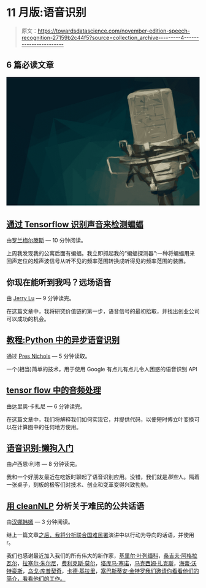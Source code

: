 # 11 月版:语音识别

> 原文：<https://towardsdatascience.com/november-edition-speech-recognition-27159b2c44f5?source=collection_archive---------4----------------------->

## 6 篇必读文章

![](img/69dfa0ae1ca5b9a3251690ee1255e568.png)

## [**通过 Tensorflow 识别声音来检测蝙蝠**](https://medium.com/towards-data-science/detecting-bats-by-recognising-their-sound-with-tensorflow-cdd5e1c22b14)

由[罗兰梅尔滕斯](https://medium.com/u/c366a0e1fdd4?source=post_page-----27159b2c44f5--------------------------------) — 10 分钟阅读。

上周我发现我的公寓后面有蝙蝠。我立即抓起我的“蝙蝠探测器”:一种将蝙蝠用来回声定位的超声波信号从听不见的频率范围转换成听得见的频率范围的装置。

## 你现在能听到我吗？远场语音

由 [Jerry Lu](https://medium.com/u/242a8d3b145?source=post_page-----27159b2c44f5--------------------------------) — 9 分钟读完。

在这篇文章中，我将研究价值链的第一步，语音信号的最初拾取，并找出创业公司可以成功的机会。

## [**教程:Python 中的异步语音识别**](https://medium.com/towards-data-science/tutorial-asynchronous-speech-recognition-in-python-b1215d501c64)

通过 [Pres Nichols](https://medium.com/u/e2d59faaf722?source=post_page-----27159b2c44f5--------------------------------) — 5 分钟读取。

一个(相当)简单的技术，用于使用 Google 有点儿有点儿令人困惑的语音识别 API

## [**tensor flow 中的音频处理**](https://medium.com/towards-data-science/audio-processing-in-tensorflow-208f1a4103aa)

由达里奥·卡扎尼 — 6 分钟读完。

在这篇文章中，我们将解释我们如何实现它，并提供代码，以便短时傅立叶变换可以在计算图中的任何地方使用。

## [**语音识别:懒狗入门**](https://medium.com/towards-data-science/speech-recognition-a-lazy-dog-primer-6504ab4dccaf)

由卢西恩·利塔 — 8 分钟读完。

我和一个好朋友最近在吃饭时聊起了语音识别应用。没错，我们就是*那些*人。隔着一张桌子，刻板的极客们对技术、创业和变革变得兴致勃勃。

## [**用 cleanNLP**](https://medium.com/towards-data-science/analyse-public-discourse-on-refugees-with-cleannlp-9719a29ed898) 分析关于难民的公共话语

由[汉娜韩嫣](https://medium.com/u/5b4607fd1f47?source=post_page-----27159b2c44f5--------------------------------) — 3 分钟阅读。

继上一篇文章[之后，我将分析](https://medium.com/@yanhann10/what-do-un-talks-about-when-it-talks-about-refugee-63140145ee54)[联合国难民署](http://www.unhcr.org/)演讲中以行动为导向的话语，并使用 r。

我们也感谢最近加入我们的所有伟大的新作家，[基里尔·叶列缅科](https://medium.com/u/6b467d74ac43?source=post_page-----27159b2c44f5--------------------------------)，[桑吉夫·阿格拉瓦尔](https://medium.com/u/20460ebc9636?source=post_page-----27159b2c44f5--------------------------------)，[拉塞尔·朱尔尼](https://medium.com/u/6b00541c45c8?source=post_page-----27159b2c44f5--------------------------------)，[费利克斯·莫尔](https://medium.com/u/330be7bbc79d?source=post_page-----27159b2c44f5--------------------------------)，[塔库马·塞诺](https://medium.com/u/20dc799c814e?source=post_page-----27159b2c44f5--------------------------------)，[马克西姆·扎克斯](https://medium.com/u/3c5928934a5e?source=post_page-----27159b2c44f5--------------------------------)，[海蒂·沃特豪斯](https://medium.com/u/8eccd4546a0d?source=post_page-----27159b2c44f5--------------------------------)，[乌戈·库普契奇](https://medium.com/u/5afa9fafe959?source=post_page-----27159b2c44f5--------------------------------)，[卡德·基拉里](https://medium.com/u/b9e689f6ec62?source=post_page-----27159b2c44f5--------------------------------)，[塞巴斯蒂安·金特罗我们邀请你看看他们的简介，看看他们的工作。](https://medium.com/u/984e841c8ae2?source=post_page-----27159b2c44f5--------------------------------)